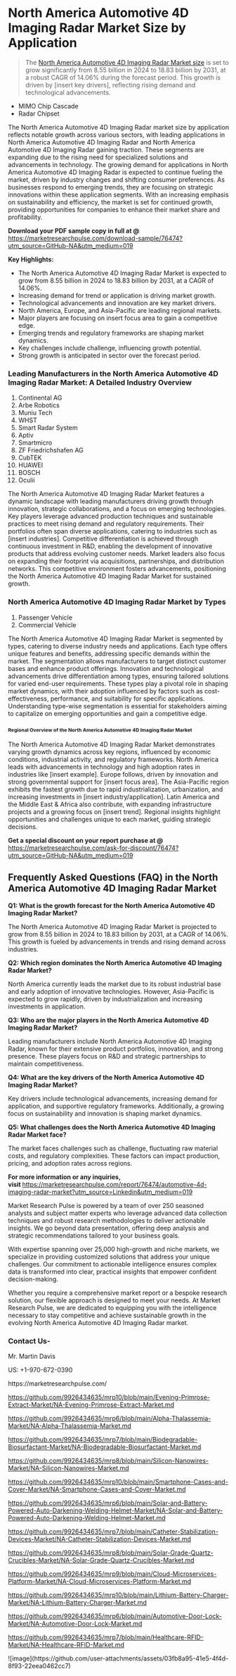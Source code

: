 <h1>North America Automotive 4D Imaging Radar Market&nbsp;Size by Application</h1><blockquote><p>The <a href="https://marketresearchpulse.com/download-sample/76474?utm_source=GitHub-NA&amp;utm_medium=019">North America Automotive 4D Imaging Radar Market size</a> is set to grow significantly from 8.55 billion in 2024 to 18.83 billion by 2031, at a robust CAGR of 14.06% during the forecast period. This growth is driven by [insert key drivers], reflecting rising demand and technological advancements.</p></blockquote><ul><li>MIMO Chip Cascade<li> Radar Chipset</li></ul><p>The North America Automotive 4D Imaging Radar market size by application reflects notable growth across various sectors, with leading applications in North America Automotive 4D Imaging Radar and North America Automotive 4D Imaging Radar gaining traction. These segments are expanding due to the rising need for specialized solutions and advancements in technology. The growing demand for applications in North America Automotive 4D Imaging Radar is expected to continue fueling the market, driven by industry changes and shifting consumer preferences. As businesses respond to emerging trends, they are focusing on strategic innovations within these application segments. With an increasing emphasis on sustainability and efficiency, the market is set for continued growth, providing opportunities for companies to enhance their market share and profitability.</p><p><strong>Download your PDF sample copy in full at @ </strong><a href="https://marketresearchpulse.com/download-sample/76474?utm_source=GitHub-NA&amp;utm_medium=019">https://marketresearchpulse.com/download-sample/76474?utm_source=GitHub-NA&amp;utm_medium=019</a></p><p><strong>Key Highlights: </strong></p><ul><li>The North America Automotive 4D Imaging Radar Market is expected to grow from 8.55 billion in 2024 to 18.83 billion by 2031, at a CAGR of 14.06%.</li><li>Increasing demand for trend or application is driving market growth.</li><li>Technological advancements and innovation are key market drivers.</li><li>North America, Europe, and Asia-Pacific are leading regional markets.</li><li>Major players are focusing on insert focus area to gain a competitive edge.</li><li>Emerging trends and regulatory frameworks are shaping market dynamics.</li><li>Key challenges include challenge, influencing growth potential.</li><li>Strong growth is anticipated in sector over the forecast period.</li></ul><h3>Leading Manufacturers in the North America Automotive 4D Imaging Radar Market: A Detailed Industry Overview</h3><ol><li>Continental AG</li><li>Arbe Robotics</li><li>Muniu Tech</li><li>WHST</li><li>Smart Radar System</li><li>Aptiv</li><li>Smartmicro</li><li>ZF Friedrichshafen AG</li><li>CubTEK</li><li>HUAWEI</li><li>BOSCH</li><li>Oculii</li></ol><div class="flex max-w-full flex-col flex-grow"><div class="min-h-8 text-message flex w-full flex-col items-end gap-2 whitespace-normal break-words [.text-message+&amp;]:mt-5" dir="auto" data-message-author-role="assistant" data-message-id="fd8432e4-4910-450d-b182-61b7bfb0a01f" data-message-model-slug="gpt-4o"><div class="flex w-full flex-col gap-1 empty:hidden first:pt-[3px]"><div class="markdown prose w-full break-words dark:prose-invert light"><p>The North America Automotive 4D Imaging Radar Market features a dynamic landscape with leading manufacturers driving growth through innovation, strategic collaborations, and a focus on emerging technologies. Key players leverage advanced production techniques and sustainable practices to meet rising demand and regulatory requirements. Their portfolios often span diverse applications, catering to industries such as [insert industries]. Competitive differentiation is achieved through continuous investment in R&amp;D, enabling the development of innovative products that address evolving customer needs. Market leaders also focus on expanding their footprint via acquisitions, partnerships, and distribution networks. This competitive environment fosters advancements, positioning the North America Automotive 4D Imaging Radar Market for sustained growth.</p></div></div></div></div><h3>North America Automotive 4D Imaging Radar Market by Types</h3><ol><li>Passenger Vehicle<li> Commercial Vehicle</li></ol><div class="flex max-w-full flex-col flex-grow"><div class="min-h-8 text-message flex w-full flex-col items-end gap-2 whitespace-normal break-words [.text-message+&amp;]:mt-5" dir="auto" data-message-author-role="assistant" data-message-id="084470be-0bb7-4664-bddf-5156b4f41249" data-message-model-slug="gpt-4o-mini"><div class="flex w-full flex-col gap-1 empty:hidden first:pt-[3px]"><div class="markdown prose w-full break-words dark:prose-invert light"><p>The North America Automotive 4D Imaging Radar Market is segmented by types, catering to diverse industry needs and applications. Each type offers unique features and benefits, addressing specific demands within the market. The segmentation allows manufacturers to target distinct customer bases and enhance product offerings. Innovation and technological advancements drive differentiation among types, ensuring tailored solutions for varied end-user requirements. These types play a pivotal role in shaping market dynamics, with their adoption influenced by factors such as cost-effectiveness, performance, and suitability for specific applications. Understanding type-wise segmentation is essential for stakeholders aiming to capitalize on emerging opportunities and gain a competitive edge.</p></div></div></div></div><h3><span style="font-size: 11px;">Regional Overview of the North America Automotive 4D Imaging Radar Market</span></h3><div class="flex max-w-full flex-col flex-grow"><div class="min-h-8 text-message flex w-full flex-col items-end gap-2 whitespace-normal break-words [.text-message+&amp;]:mt-5" dir="auto" data-message-author-role="assistant" data-message-id="e9038762-ce64-4e30-91c9-9bd413514231" data-message-model-slug="gpt-4o-mini"><div class="flex w-full flex-col gap-1 empty:hidden first:pt-[3px]"><div class="markdown prose w-full break-words dark:prose-invert light"><p>The North America Automotive 4D Imaging Radar Market demonstrates varying growth dynamics across key regions, influenced by economic conditions, industrial activity, and regulatory frameworks. North America leads with advancements in technology and high adoption rates in industries like [insert example]. Europe follows, driven by innovation and strong governmental support for [insert focus area]. The Asia-Pacific region exhibits the fastest growth due to rapid industrialization, urbanization, and increasing investments in [insert industry/application]. Latin America and the Middle East &amp; Africa also contribute, with expanding infrastructure projects and a growing focus on [insert trend]. Regional insights highlight opportunities and challenges unique to each market, guiding strategic decisions.</p></div></div></div></div><p><strong>Get a special discount on your report purchase at @ </strong><a href="https://marketresearchpulse.com/ask-for-discount/76474?utm_source=GitHub-NA&amp;utm_medium=019">https://marketresearchpulse.com/ask-for-discount/76474?utm_source=GitHub-NA&amp;utm_medium=019</a></p><h2>Frequently Asked Questions (FAQ) in the North America Automotive 4D Imaging Radar Market</h2><p><strong>Q1: What is the growth forecast for the North America Automotive 4D Imaging Radar Market?</strong></p><p>The North America Automotive 4D Imaging Radar Market is projected to grow from 8.55 billion in 2024 to 18.83 billion by 2031, at a CAGR of 14.06%. This growth is fueled by advancements in trends and rising demand across industries.</p><p><strong>Q2: Which region dominates the North America Automotive 4D Imaging Radar Market?</strong></p><p>North America currently leads the market due to its robust industrial base and early adoption of innovative technologies. However, Asia-Pacific is expected to grow rapidly, driven by industrialization and increasing investments in application.</p><p><strong>Q3: Who are the major players in the North America Automotive 4D Imaging Radar Market?</strong></p><p>Leading manufacturers include North America Automotive 4D Imaging Radar, known for their extensive product portfolios, innovation, and strong presence. These players focus on R&amp;D and strategic partnerships to maintain competitiveness.</p><p><strong>Q4: What are the key drivers of the North America Automotive 4D Imaging Radar Market?</strong></p><p>Key drivers include technological advancements, increasing demand for application, and supportive regulatory frameworks. Additionally, a growing focus on sustainability and innovation is shaping market dynamics.</p><p><strong>Q5: What challenges does the North America Automotive 4D Imaging Radar Market face?</strong></p><p>The market faces challenges such as challenge, fluctuating raw material costs, and regulatory complexities. These factors can impact production, pricing, and adoption rates across regions.</p><p><strong>For more information or any inquiries, visit&nbsp;</strong><a href="https://marketresearchpulse.com/report/76474/automotive-4d-imaging-radar-market?utm_source=Linkedin&utm_medium=019">https://marketresearchpulse.com/report/76474/automotive-4d-imaging-radar-market?utm_source=Linkedin&utm_medium=019</a></p><p>Market Research Pulse is powered by a team of over 250 seasoned analysts and subject matter experts who leverage advanced data collection techniques and robust research methodologies to deliver actionable insights. We go beyond data presentation, offering deep analysis and strategic recommendations tailored to your business goals.</p><p>With expertise spanning over 25,000 high-growth and niche markets, we specialize in providing customized solutions that address your unique challenges. Our commitment to actionable intelligence ensures complex data is transformed into clear, practical insights that empower confident decision-making.</p><p>Whether you require a comprehensive market report or a bespoke research solution, our flexible approach is designed to meet your needs. At Market Research Pulse, we are dedicated to equipping you with the intelligence necessary to stay competitive and achieve sustainable growth in the evolving North America Automotive 4D Imaging Radar market.</p><h3><strong>Contact Us-</strong></h3><p>Mr. Martin Davis</p><p>US: +1-970-672-0390</p><p>https://marketresearchpulse.com/</p><p><a href="https://github.com/9926434635/mrp10/blob/main/Evening-Primrose-Extract-Market/NA-Evening-Primrose-Extract-Market.md">https://github.com/9926434635/mrp10/blob/main/Evening-Primrose-Extract-Market/NA-Evening-Primrose-Extract-Market.md</a></p><p><a href="https://github.com/9926434635/mrp6/blob/main/Alpha-Thalassemia-Market/NA-Alpha-Thalassemia-Market.md">https://github.com/9926434635/mrp6/blob/main/Alpha-Thalassemia-Market/NA-Alpha-Thalassemia-Market.md</a></p><p><a href="https://github.com/9926434635/mrp7/blob/main/Biodegradable-Biosurfactant-Market/NA-Biodegradable-Biosurfactant-Market.md">https://github.com/9926434635/mrp7/blob/main/Biodegradable-Biosurfactant-Market/NA-Biodegradable-Biosurfactant-Market.md</a></p><p><a href="https://github.com/9926434635/mrp8/blob/main/Silicon-Nanowires-Market/NA-Silicon-Nanowires-Market.md">https://github.com/9926434635/mrp8/blob/main/Silicon-Nanowires-Market/NA-Silicon-Nanowires-Market.md</a></p><p><a href="https://github.com/9926434635/mrp10/blob/main/Smartphone-Cases-and-Cover-Market/NA-Smartphone-Cases-and-Cover-Market.md">https://github.com/9926434635/mrp10/blob/main/Smartphone-Cases-and-Cover-Market/NA-Smartphone-Cases-and-Cover-Market.md</a></p><p><a href="https://github.com/9926434635/mrp6/blob/main/Solar-and-Battery-Powered-Auto-Darkening-Welding-Helmet-Market/NA-Solar-and-Battery-Powered-Auto-Darkening-Welding-Helmet-Market.md">https://github.com/9926434635/mrp6/blob/main/Solar-and-Battery-Powered-Auto-Darkening-Welding-Helmet-Market/NA-Solar-and-Battery-Powered-Auto-Darkening-Welding-Helmet-Market.md</a></p><p><a href="https://github.com/9926434635/mrp7/blob/main/Catheter-Stabilization-Devices-Market/NA-Catheter-Stabilization-Devices-Market.md">https://github.com/9926434635/mrp7/blob/main/Catheter-Stabilization-Devices-Market/NA-Catheter-Stabilization-Devices-Market.md</a></p><p><a href="https://github.com/9926434635/mrp8/blob/main/Solar-Grade-Quartz-Crucibles-Market/NA-Solar-Grade-Quartz-Crucibles-Market.md">https://github.com/9926434635/mrp8/blob/main/Solar-Grade-Quartz-Crucibles-Market/NA-Solar-Grade-Quartz-Crucibles-Market.md</a></p><p><a href="https://github.com/9926434635/mrp9/blob/main/Cloud-Microservices-Platform-Market/NA-Cloud-Microservices-Platform-Market.md">https://github.com/9926434635/mrp9/blob/main/Cloud-Microservices-Platform-Market/NA-Cloud-Microservices-Platform-Market.md</a></p><p><a href="https://github.com/9926434635/mrp10/blob/main/Lithium-Battery-Charger-Market/NA-Lithium-Battery-Charger-Market.md">https://github.com/9926434635/mrp10/blob/main/Lithium-Battery-Charger-Market/NA-Lithium-Battery-Charger-Market.md</a></p><p><a href="https://github.com/9926434635/mrp6/blob/main/Automotive-Door-Lock-Market/NA-Automotive-Door-Lock-Market.md">https://github.com/9926434635/mrp6/blob/main/Automotive-Door-Lock-Market/NA-Automotive-Door-Lock-Market.md</a></p><p><a href="https://github.com/9926434635/mrp7/blob/main/Healthcare-RFID-Market/NA-Healthcare-RFID-Market.md">https://github.com/9926434635/mrp7/blob/main/Healthcare-RFID-Market/NA-Healthcare-RFID-Market.md</a></p>
![image](https://github.com/user-attachments/assets/03fb8a95-41e5-4f4d-8f93-22eea0462cc7)
